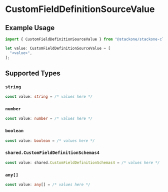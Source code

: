 # CustomFieldDefinitionSourceValue

## Example Usage

```typescript
import { CustomFieldDefinitionSourceValue } from "@stackone/stackone-client-ts/sdk/models/shared";

let value: CustomFieldDefinitionSourceValue = [
  "<value>",
];
```

## Supported Types

### `string`

```typescript
const value: string = /* values here */
```

### `number`

```typescript
const value: number = /* values here */
```

### `boolean`

```typescript
const value: boolean = /* values here */
```

### `shared.CustomFieldDefinitionSchemas4`

```typescript
const value: shared.CustomFieldDefinitionSchemas4 = /* values here */
```

### `any[]`

```typescript
const value: any[] = /* values here */
```

